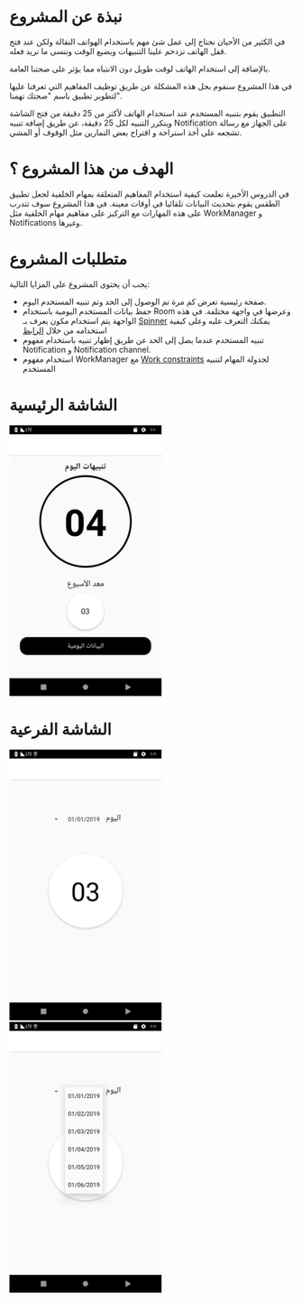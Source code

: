 # نبذة عن المشروع

في الكثير من الأحيان نحتاج إلى عمل شئ مهم باستخدام الهواتف النقالة ولكن عند فتح قفل الهاتف تزدحم علينا التنبيهات ويضيع الوقت وننسى ما نريد فعله.

بالإضافة إلى استخدام الهاتف لوقت طويل دون الانتباه مما يؤثر على صحتنا العامة.

في هذا المشروع سنقوم بحل هذه المشكلة عن طريق توظيف المفاهيم التي تعرفنا عليها لتطوير تطبيق باسم "صحتك تهمنا".

التطبيق يقوم بتنبيه المستخدم عند استخدام الهاتف لأكثر من 25 دقيقة من فتح الشاشة ويتكرر التنبيه لكل 25 دقيقة، عن طريق إضافة تنبيه Notification على الجهاز مع رسالة تشجعه على أخذ استراحة و اقتراح بعض التمارين مثل الوقوف أو المشي.


# الهدف من هذا المشروع ؟
في الدروس الأخيرة تعلمت كيفية استخدام المفاهيم المتعلقة بمهام الخلفية لجعل تطبيق الطقس يقوم بتحديث البيانات تلقائيا في أوقات معينة. في هذا المشروع سوف تتدرب على هذه المهارات مع التركيز على مفاهيم مهام الخلفية مثل WorkManager و Notifications وغيرها.


# متطلبات المشروع 

يجب أن يحتوي المشروع على المزايا التالية:
* صفحة رئيسية تعرض كم مرة تم الوصول إلى الحد وتم تنبيه المستخدم اليوم.
* حفظ بيانات المستخدم اليومية باستخدام Room وعرضها في واجهة مختلفة. في هذه الواجهة يتم استخدام مكون يعرف بـ [Spinner](https://developer.android.com/guide/topics/ui/controls/spinner) يمكنك التعرف عليه وعلى كيفية استخدامه من خلال 
[الرابط](https://developer.android.com/guide/topics/ui/controls/spinner) 
* تنبيه المستخدم عندما يصل إلى الحد عن طريق إظهار تنبيه باستخدام مفهوم Notification و Notification channel.
* استخدام مفهوم WorkManager مع [Work constraints](https://developer.android.com/topic/libraries/architecture/workmanager/how-to/define-work#constraints) لجدولة المهام لتنبيه المستخدم

# الشاشة الرئيسية
<img src="screenshots/screenshot_1.png" heigth="480" width="270"/>

# الشاشة الفرعية
<img src="screenshots/screenshot_2.png" heigth="480" width="270"/>
<img src="screenshots/screenshot_3.png" heigth="480" width="270"/>
